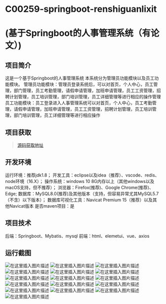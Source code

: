 # C00259-springboot-renshiguanlixit
# (基于Springboot的人事管理系统（有论文）)
## 项目简介



这是一个基于Springboot的人事管理系统
本系统分为管理员功能模块以及员工功能模块。
管理员功能模块：管理员登录系统后，可以对首页，个人中心，员工管理，部门管理，员工考勤管理，请假申请管理，加班申请管理，员工工资管理，招聘计划管理，员工培训管理，部门培训管理，员工详细管理等进行相应的操作管理
员工功能模块：员工登录进入人事管理系统可以对首页，个人中心，员工考勤管理，请假申请管理，加班申请管理，员工工资管理，招聘计划管理，员工培训管理，部门培训管理，员工详细管理等进行相应操作



## 项目获取
> [源码获取地址](http://www.manoncode.cn/details?id=259)

 
## 开发环境

运行环境：推荐jdk1.8；
开发工具：eclipse以及idea（推荐）、vscode、redis、node环境（16.X）；
操作系统：windows 10 8G内存以上（其他windows以及macOS支持，但不推荐）；
浏览器：Firefox(推荐)、Google Chrome(推荐)、Edge;
数据库：MySQL8.0(推荐)及其他版本（支持，但容易异常尤其MySQL5.7（不含）以下版本）；
数据库可视化工具：Navicat Premium 15（推荐）以及其他Navicat版本
是否maven项目：是

## 项目技术
 
后端：Springboot、Mybatis、mysql
前端：html、elemetui、vue、axios


## 运行截图
![在这里插入图片描述](https://img-blog.csdnimg.cn/direct/50c3d0cad60746a0bd6f19e55a61f913.png#pic_center)
![在这里插入图片描述](https://img-blog.csdnimg.cn/direct/849f6ce5dfd6469f9dc64bb15ad3f2c0.png#pic_center)
![在这里插入图片描述](https://img-blog.csdnimg.cn/direct/60c60b2467a54b5691a3d6a3fa409e4a.png#pic_center)
![在这里插入图片描述](https://img-blog.csdnimg.cn/direct/fbb21633dbb34df291635fe357008f12.png#pic_center)
![在这里插入图片描述](https://img-blog.csdnimg.cn/direct/f50a1439b8e24059881a63134f4c9114.png#pic_center)
![在这里插入图片描述](https://img-blog.csdnimg.cn/direct/116a1b5cdcda4eccbea82c98eeef7bf1.png#pic_center)
![在这里插入图片描述](https://img-blog.csdnimg.cn/direct/c08a07bd9780485ca05375ddde04daf5.png#pic_center)
![在这里插入图片描述](https://img-blog.csdnimg.cn/direct/7a22f257d265483aafdeda85ca6f7a7d.png#pic_center)
![在这里插入图片描述](https://img-blog.csdnimg.cn/direct/36b838de864844bb99fc4218905eaa31.png#pic_center)
![在这里插入图片描述](https://img-blog.csdnimg.cn/direct/29f6ab3aa45d41ef89926b784bd81ec9.png#pic_center)
![在这里插入图片描述](https://img-blog.csdnimg.cn/direct/e564794c5a9541978e8ce72f6fc6e284.png#pic_center)
![在这里插入图片描述](https://img-blog.csdnimg.cn/direct/a091f9d511564bbcb6a738384365363a.png#pic_center)
![在这里插入图片描述](https://img-blog.csdnimg.cn/direct/8d3228138be04292aae7174fccb013ef.png#pic_center)
![在这里插入图片描述](https://img-blog.csdnimg.cn/direct/69b30eef2c5f4f389b1bd88d5dfd41af.png#pic_center)
![在这里插入图片描述](https://img-blog.csdnimg.cn/direct/972d80e8ec8349f5a64a2a2ad78b10b0.png#pic_center)
![在这里插入图片描述](https://img-blog.csdnimg.cn/direct/2d9d00dceb5c4902ba0a67aa2b23a46e.png#pic_center)

